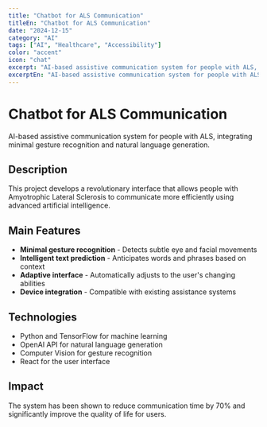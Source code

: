 ```yaml
---
title: "Chatbot for ALS Communication"
titleEn: "Chatbot for ALS Communication"
date: "2024-12-15"
category: "AI"
tags: ["AI", "Healthcare", "Accessibility"]
color: "accent"
icon: "chat"
excerpt: "AI-based assistive communication system for people with ALS, integrating minimal gesture recognition and natural language generation."
excerptEn: "AI-based assistive communication system for people with ALS, integrating minimal gesture recognition and natural language generation."
---
```


# Chatbot for ALS Communication

AI-based assistive communication system for people with ALS, integrating minimal gesture recognition and natural language generation.

## Description

This project develops a revolutionary interface that allows people with Amyotrophic Lateral Sclerosis to communicate more efficiently using advanced artificial intelligence.

## Main Features

- **Minimal gesture recognition** - Detects subtle eye and facial movements
- **Intelligent text prediction** - Anticipates words and phrases based on context
- **Adaptive interface** - Automatically adjusts to the user's changing abilities
- **Device integration** - Compatible with existing assistance systems

## Technologies

- Python and TensorFlow for machine learning
- OpenAI API for natural language generation
- Computer Vision for gesture recognition
- React for the user interface

## Impact

The system has been shown to reduce communication time by 70% and significantly improve the quality of life for users.
